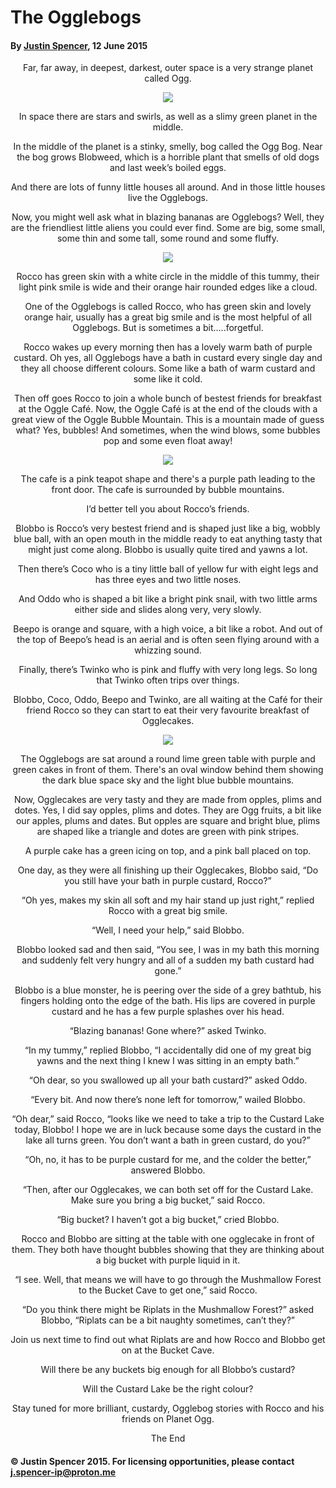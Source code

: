 # The Ogglebogs​

#### By [Justin Spencer](about.md), 12 June 2015

<div align="center">

Far, far away, in deepest, darkest, outer space is a very strange planet called Ogg.

![](1.webp)

In space there are stars and swirls, as well as a slimy green planet in the middle.

In the middle of the planet is a stinky, smelly, bog called the Ogg Bog. Near the bog grows Blobweed, which is a horrible plant that smells of old dogs and last week’s boiled eggs. 

And there are lots of funny little houses all around. And in those little houses live the Ogglebogs.

Now, you might well ask what in blazing bananas are Ogglebogs? Well, they are the friendliest little aliens you could ever find. Some are big, some small, some thin and some tall, some round and some fluffy.

![](2.webp)

Rocco has green skin with a white circle in the middle of this tummy, their light pink smile is wide and their orange hair rounded edges like a cloud.

One of the Ogglebogs is called Rocco, who has green skin and lovely orange hair, usually has a great big smile and is the most helpful of all Ogglebogs. But is sometimes a bit…..forgetful.

Rocco wakes up every morning then has a lovely warm bath of purple custard. Oh yes, all Ogglebogs have a bath in custard every single day and they all choose different colours. Some like a bath of warm custard and some like it cold.

Then off goes Rocco to join a whole bunch of bestest friends for breakfast at the Oggle Café. Now, the Oggle Café is at the end of the clouds with a great view of the Oggle Bubble Mountain. This is a mountain made of guess what? Yes, bubbles! And sometimes, when the wind blows, some bubbles pop and some even float away!

![](3.webp)

The cafe is a pink teapot shape and there's a purple path leading to the front door. The cafe is surrounded by bubble mountains.

I’d better tell you about Rocco’s friends. 

Blobbo is Rocco’s very bestest friend and is shaped just like a big, wobbly blue ball, with an open mouth in the middle ready to eat anything tasty that might just come along. Blobbo is usually quite tired and yawns a lot.

Then there’s Coco who is a tiny little ball of yellow fur with eight legs and has three eyes and two little noses.

And Oddo who is shaped a bit like a bright pink snail, with two little arms either side and slides along very, very slowly.

Beepo is orange and square, with a high voice, a bit like a robot.  And out of the top of Beepo’s head is an aerial and is often seen flying around with a whizzing sound.

Finally, there’s Twinko who is pink and fluffy with very long legs. So long that Twinko often trips over things.

Blobbo, Coco, Oddo, Beepo and Twinko, are all waiting at the Café for their friend Rocco so they can start to eat their very favourite breakfast of Ogglecakes.

![](4.webp)

The Ogglebogs are sat around a round lime green table with purple and green cakes in front of them. There's an oval window behind them showing the dark blue space sky and the light blue bubble mountains.

Now, Ogglecakes are very tasty and they are made from opples, plims and dotes. Yes, I did say opples, plims and dotes. They are Ogg fruits, a bit like our apples, plums and dates. But opples are square and bright blue, plims are shaped like a triangle and dotes are green with pink stripes.

A purple cake has a green icing on top, and a pink ball placed on top.

One day, as they were all finishing up their Ogglecakes, Blobbo said, “Do you still have your bath in purple custard, Rocco?”

“Oh yes, makes my skin all soft and my hair stand up just right,” replied Rocco with a great big smile. 

“Well, I need your help,” said Blobbo.

Blobbo looked sad and then said, “You see, I was in my bath this morning and suddenly felt very hungry and all of a sudden my bath custard had gone.”

Blobbo is a blue monster, he is peering over the side of a grey bathtub, his fingers holding onto the edge of the bath. His lips are covered in purple custard and he has a few purple splashes over his head.

“Blazing bananas! Gone where?” asked Twinko.

“In my tummy,” replied Blobbo, “I accidentally did one of my great big yawns and the next thing I knew I was sitting in an empty bath.”

“Oh dear, so you swallowed up all your bath custard?” asked Oddo.

“Every bit. And now there’s none left for tomorrow,” wailed Blobbo.

“Oh dear,” said Rocco, “looks like we need to take a trip to the Custard Lake today, Blobbo! I hope we are in luck because some days the custard in the lake all turns green. You don’t want a bath in green custard, do you?” 

“Oh, no, it has to be purple custard for me, and the colder the better,” answered Blobbo.

“Then, after our Ogglecakes, we can both set off for the Custard Lake. Make sure you bring a big bucket,” said Rocco.

“Big bucket? I haven’t got a big bucket,” cried Blobbo.

Rocco and Blobbo are sitting at the table with one ogglecake in front of them. They both have thought bubbles showing that they are thinking about a big bucket with purple liquid in it.

“I see. Well, that means we will have to go through the Mushmallow Forest to the Bucket Cave to get one,” said Rocco. 

“Do you think there might be Riplats in the Mushmallow Forest?” asked Blobbo, “Riplats can be a bit naughty sometimes, can’t they?”

Join us next time to find out what Riplats are and how Rocco and Blobbo get on at the Bucket Cave. 

Will there be any buckets big enough for all Blobbo’s custard?

Will the Custard Lake be the right colour?

Stay tuned for more brilliant, custardy, Ogglebog stories with Rocco and his friends on Planet Ogg. 

The End

</div>

#### © Justin Spencer 2015. For licensing opportunities, please contact j.spencer-ip@proton.me
